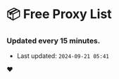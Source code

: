 # :package: Free Proxy List
### Updated every 15 minutes.

- Last updated: `2024-09-21 05:41`

:heart:
